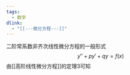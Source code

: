 ```yaml
---
tags:
  - 数学
dlink:
  - "[[---微分方程---]]"
---
```

二阶常系数非齐次线性微分方程的一般形式
$$y''+py'+qy=f(x)$$
由[[高阶线性微分方程]]的定理3可知
